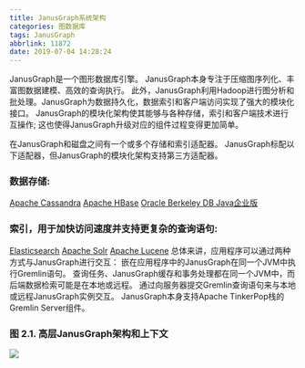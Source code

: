 ```yaml
---
title: JanusGraph系统架构
categories: 图数据库
tags: JanusGraph
abbrlink: 11872
date: 2019-07-04 14:28:24
---
```

JanusGraph是一个图形数据库引擎。 JanusGraph本身专注于压缩图序列化、丰富图数据建模、高效的查询执行。 此外，JanusGraph利用Hadoop进行图分析和批处理。JanusGraph为数据持久化，数据索引和客户端访问实现了强大的模块化接口。 JanusGraph的模块化架构使其能够与各种存储，索引和客户端技术进行互操作; 这也使得JanusGraph升级对应的组件过程变得更加简单。
<!---more--->
在JanusGraph和磁盘之间有一个或多个存储和索引适配器。 JanusGraph标配以下适配器，但JanusGraph的模块化架构支持第三方适配器。
### 数据存储:
[Apache Cassandra](https://cassandra.apache.org/)
[Apache HBase](https://hbase.apache.org/)
[Oracle Berkeley DB Java企业版](https://www.oracle.com/technetwork/database/berkeleydb/overview/index-093405.html)
### 索引，用于加快访问速度并支持更复杂的查询语句:
[Elasticsearch](https://www.elastic.co/cn/products/elasticsearch/)
[Apache Solr](https://lucene.apache.org/solr/)
[Apache Lucene](https://lucene.apache.org/)
总体来讲，应用程序可以通过两种方式与JanusGraph进行交互：
嵌在应用程序中的JanusGraph在同一个JVM中执行Gremlin语句。 查询任务、JanusGraph缓存和事务处理都在同一个JVM中，而后端数据检索可能是在本地或远程。
通过向服务器提交Gremlin查询语句来与本地或远程JanusGraph实例交互。 JanusGraph本身支持Apache TinkerPop栈的Gremlin Server组件。
### 图 2.1. 高层JanusGraph架构和上下文
![](https://hexoblog-1254111960.cos.ap-guangzhou.myqcloud.com/520181017214825zz7z.png)

